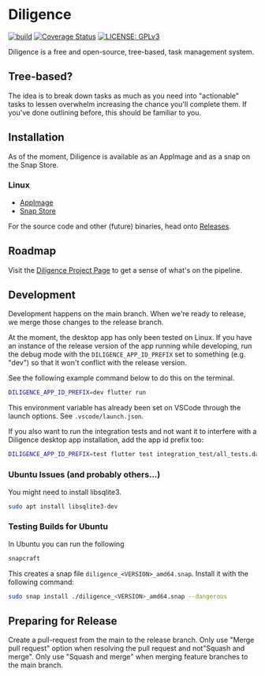 # Diligence

[![build](https://github.com/asartalo/diligence/actions/workflows/ci.yml/badge.svg)](https://github.com/asartalo/diligence/actions/workflows/ci.yml)
[![Coverage Status](https://coveralls.io/repos/github/asartalo/diligence/badge.svg?branch=main)](https://coveralls.io/github/asartalo/diligence?branch=main)
[![LICENSE: GPLv3](https://img.shields.io/github/license/asartalo/diligence.svg?color=purple)](https://github.com/asartalo/diligence/blob/master/LICENSE)


Diligence is a free and open-source, tree-based, task management system.

## Tree-based?

The idea is to break down tasks as much as you need into "actionable" tasks to lessen overwhelm increasing the chance you'll complete them. If you've done outlining before, this should be familiar to you.

## Installation

As of the moment, Diligence is available as an AppImage and as a snap on the Snap Store.

### Linux

- [AppImage](https://github.com/asartalo/diligence/releases/download/0.1.6/Diligence-x64.AppImage)
- [Snap Store](https://snapcraft.io/diligence)

For the source code and other (future) binaries, head onto [Releases](https://github.com/asartalo/diligence/releases).

## Roadmap

Visit the [Diligence Project Page](https://github.com/users/asartalo/projects/1/views/1) to get a sense of what's on the pipeline.

## Development

Development happens on the main branch. When we're ready to release, we merge those changes to the release branch.

At the moment, the desktop app has only been tested on Linux. If you have an instance of the release version of the app running while developing, run the debug mode with the `DILIGENCE_APP_ID_PREFIX` set to something (e.g. "dev") so that it won't conflict with the release version.

See the following example command below to do this on the terminal.

```sh
DILIGENCE_APP_ID_PREFIX=dev flutter run
```

This environment variable has already been set on VSCode through the launch options. See `.vscode/launch.json`.

If you also want to run the integration tests and not want it to interfere with a Diligence desktop app installation, add the app id prefix too:

```sh
DILIGENCE_APP_ID_PREFIX=test flutter test integration_test/all_tests.dart
```

### Ubuntu Issues (and probably others...)

You might need to install libsqlite3.

```sh
sudo apt install libsqlite3-dev
```

### Testing Builds for Ubuntu

In Ubuntu you can run the following

```sh
snapcraft
```

This creates a snap file `diligence_<VERSION>_amd64.snap`. Install it with the following command:

```sh
sudo snap install ./diligence_<VERSION>_amd64.snap --dangerous
```

## Preparing for Release

Create a pull-request from the main to the release branch. Only use "Merge pull request" option when resolving the pull request and not"Squash and merge". Only use "Squash and merge" when merging feature branches to the main branch.
